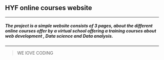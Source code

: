 ## HYF online courses website

---

##### The project is a simple website consists of 3 pages, about the different online courses offer by a virtual school offering a training courses about web development , Data science and Data analysis.

---

> WE lOVE CODING
